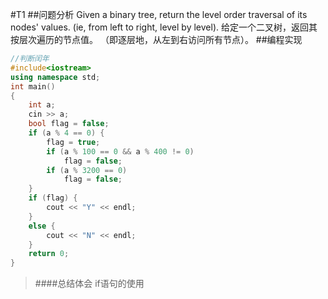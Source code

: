 #T1
##问题分析
Given a binary tree, return the level order traversal of its nodes' values. (ie, from left to right, level by level). 给定一个二叉树，返回其按层次遍历的节点值。 （即逐层地，从左到右访问所有节点）。
##编程实现
```cpp
//判断闰年
#include<iostream>
using namespace std;
int main()
{
	int a;
	cin >> a;
	bool flag = false;
	if (a % 4 == 0) {
		flag = true;
		if (a % 100 == 0 && a % 400 != 0)
			flag = false;
		if (a % 3200 == 0)
			flag = false;
	}
	if (flag) {
		cout << "Y" << endl;
	}
	else {
		cout << "N" << endl;
	}
	return 0;
}
```
>####总结体会
>if语句的使用


